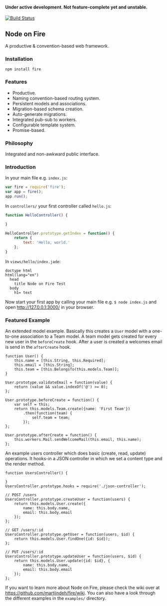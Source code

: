 #### Under active development. Not feature-complete yet and unstable.

[![Build Status](https://travis-ci.org/martijndeh/fire.svg?branch=master)](https://travis-ci.org/martijndeh/fire)
## Node on Fire
A productive & convention-based web framework.

### Installation
```
npm install fire
```

### Features
- Productive.
- Naming convention-based routing system.
- Persistent models and associations.
- Migration-based schema creation.
- Auto-generate migrations.
- Integrated pub-sub to workers.
- Configurable template system.
- Promise-based.

### Philosophy

Integrated and non-awkward public interface.

### Introduction

In your main file e.g. `index.js`:
```js
var fire = require('fire');
var app = fire();
app.run();
```

In ```controllers/``` your first controller called `hello.js`:
```js
function HelloController() {

}

HelloController.prototype.getIndex = function() {
	return {
		text: 'Hello, world.'
	};
}
```
In `views/hello/index.jade`:
```jade
doctype html
html(lang="en")
  head
    title Node on Fire Test
  body
    h1= text
```

Now start your first app by calling your main file e.g. `$ node index.js` and open http://127.0.0.1:3000/ in your browser.

### Featured Example

An extended model example. Basically this creates a `User` model with a one-to-one association to a Team model. A team model gets created for every new user in the `beforeCreate` hook. After a user is created a welcomes email is send in the `afterCreate` hook.
```
function User() {
	this.name = [this.String, this.Required];
	this.email = [this.String];
	this.team = [this.BelongsTo(this.models.Team)];
}

User.prototype.validateEmail = function(value) {
	return (value && value.indexOf('@') >= 0);	
};

User.prototype.beforeCreate = function() {
	var self = this;
	return this.models.Team.create({name: 'First Team'})
		.then(function(team) {
			self.team = team;
		});
};

User.prototype.afterCreate = function() {
	this.workers.Mail.sendWelcomeMail(this.email, this.name);
};
```

An example users controller which does basic (create, read, update) operations. It hooks-in a JSON controller in which we set a content type and the render method.
```
function UsersController() {
	
}
UsersController.prototype.hooks = require('./json-controller');

// POST /users
UsersController.prototype.createUser = function(users) {
	return this.models.User.create({
		name: this.body.name,
		email: this.body.email
	});
};

// GET /users/:id
UsersController.prototype.getUser = function(users, $id) {
	return this.models.User.findOne({id: $id});
};

// PUT /users/:id
UsersController.prototype.updateUser = function(users, $id) {
	return this.models.User.update({id: $id}, {
		name: this.body.name,
		email: this.body.email
	});
};
```

If you want to learn more about Node on Fire, please check the wiki over at https://github.com/martijndeh/fire/wiki. You can also have a look through the different examples in the `examples/` directory.
